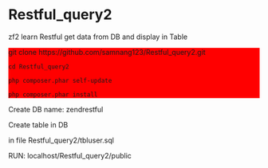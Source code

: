 # Restful_query2

zf2 learn Restful get data from DB and display in Table
<div style="background:red;">
    git clone https://github.com/samnang123/Restful_query2.git
    
    cd Restful_query2
    
    php composer.phar self-update
    
    php composer.phar install
</div>
Create DB name: zendrestful


Create table in DB

in file Restful_query2/tbluser.sql

RUN: localhost/Restful_query2/public
